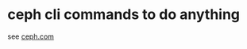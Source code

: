 # ceph cli commands to do anything 
see [ceph.com](https://docs.ceph.com/en/octopus/mgr/orchestrator/)